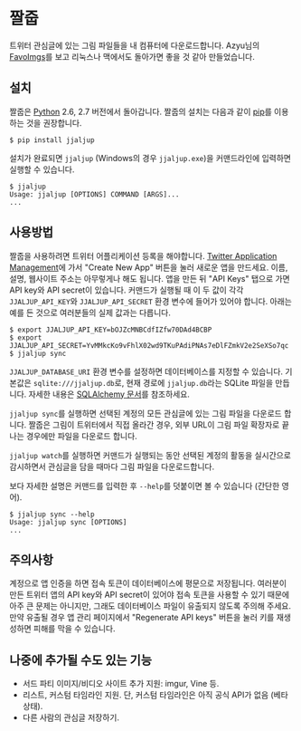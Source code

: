 짤줍
====

트위터 관심글에 있는 그림 파일들을 내 컴퓨터에 다운로드합니다.
Azyu님의 [FavoImgs](https://github.com/azyu/FavoImgs/)를 보고 리눅스나 맥에서도 돌아가면
좋을 것 같아 만들었습니다.


설치
----

짤줍은 [Python](https://www.python.org/download/) 2.6, 2.7 버전에서 돌아갑니다.
짤줍의 설치는 다음과 같이 [pip](http://pip.readthedocs.org/en/latest/installing.html)를
이용하는 것을 권장합니다.

    $ pip install jjaljup

설치가 완료되면 `jjaljup` (Windows의 경우 `jjaljup.exe`)을 커맨드라인에 입력하면 실행할 수
있습니다.

    $ jjaljup
    Usage: jjaljup [OPTIONS] COMMAND [ARGS]...
    ...


사용방법
--------

짤줍을 사용하려면 트위터 어플리케이션 등록을 해야합니다.
[Twitter Application Management](https://apps.twitter.com/)에 가서
"Create New App" 버튼을 눌러 새로운 앱을 만드세요. 이름, 설명, 웹사이트 주소는 아무렇게나 해도
됩니다. 앱을 만든 뒤 "API Keys" 탭으로 가면 API key와 API secret이 있습니다. 커맨드가 실행될
때 이 두 값이 각각 `JJALJUP_API_KEY`와 `JJALJUP_API_SECRET` 환경 변수에 들어가
있어야 합니다. 아래는 예를 든 것으로 여러분들의 실제 값과는 다릅니다.

    $ export JJALJUP_API_KEY=bOJZcMNBCdfIZfw70DAd4BCBP
    $ export JJALJUP_API_SECRET=YvMMkcKo9vFhlX02wd9TKuPAdiPNAs7eDlFZmkV2e2SeXSo7qc
    $ jjaljup sync

`JJALJUP_DATABASE_URI` 환경 변수를 설정하면 데이터베이스를 지정할 수 있습니다. 기본값은
`sqlite:///jjaljup.db`로, 현재 경로에 `jjaljup.db`라는 SQLite 파일을 만듭니다.
자세한 내용은 [SQLAlchemy 문서](http://docs.sqlalchemy.org/en/rel_0_9/core/engines.html#database-urls)를
참조하세요.

`jjaljup sync`를 실행하면 선택된 계정의 모든 관심글에 있는 그림 파일을 다운로드 합니다.
짤줍은 그림이 트위터에서 직접 올라간 경우, 외부 URL이 그림 파일 확장자로 끝나는 경우에만 파일을
다운로드 합니다.

`jjaljup watch`를 실행하면 커맨드가 실행되는 동안 선택된 계정의 활동을 실시간으로 감시하면서
관심글을 담을 때마다 그림 파일을 다운로드합니다.

보다 자세한 설명은 커맨드를 입력한 후 `--help`를 덧붙이면 볼 수 있습니다 (간단한 영어).

    $ jjaljup sync --help
    Usage: jjaljup sync [OPTIONS]
    ...


주의사항
--------

계정으로 앱 인증을 하면 접속 토큰이 데이터베이스에 평문으로 저장됩니다. 여러분이 만든 트위터 앱의 API
key와 API secret이 있어야 접속 토큰을 사용할 수 있기 때문에 아주 큰 문제는 아니지만, 그래도
데이터베이스 파일이 유출되지 않도록 주의해 주세요. 만약 유출될 경우 앱 관리 페이지에서 "Regenerate
API keys" 버튼을 눌러 키를 재생성하면 피해를 막을 수 있습니다.


나중에 추가될 수도 있는 기능
----------------------------

* 서드 파티 이미지/비디오 사이트 추가 지원: imgur, Vine 등.
* 리스트, 커스텀 타임라인 지원. 단, 커스텀 타임라인은 아직 공식 API가 없음 (베타 상태).
* 다른 사람의 관심글 저장하기.
